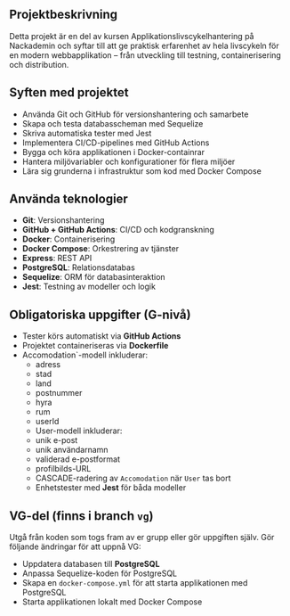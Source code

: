 ## Projektbeskrivning 
Detta projekt är en del av kursen Applikationslivscykelhantering på Nackademin och syftar till att ge praktisk erfarenhet av hela livscykeln för en modern webbapplikation – från utveckling till testning, containerisering och distribution.

## Syften med projektet
- Använda Git och GitHub för versionshantering och samarbete
- Skapa och testa databasscheman med Sequelize
- Skriva automatiska tester med Jest
- Implementera CI/CD-pipelines med GitHub Actions
- Bygga och köra applikationen i Docker-containrar
- Hantera miljövariabler och konfigurationer för flera miljöer
- Lära sig grunderna i infrastruktur som kod med Docker Compose


## Använda teknologier
- **Git**: Versionshantering
- **GitHub + GitHub Actions**: CI/CD och kodgranskning
- **Docker**: Containerisering
- **Docker Compose**: Orkestrering av tjänster
- **Express**: REST API
- **PostgreSQL**: Relationsdatabas
- **Sequelize**: ORM för databasinteraktion
- **Jest**: Testning av modeller och logik

## Obligatoriska uppgifter (G-nivå)
- Tester körs automatiskt via **GitHub Actions**
- Projektet containeriseras via **Dockerfile**
- Accomodation`-modell inkluderar:
  - adress
  - stad
  - land
  - postnummer
  - hyra
  - rum
  - userId 
  - User-modell inkluderar:
  - unik e-post
  - unik användarnamn
  - validerad e-postformat
  - profilbilds-URL
  - CASCADE-radering av `Accomodation` när `User` tas bort
  - Enhetstester med **Jest** för båda modeller

## VG-del (finns i branch `vg`)
Utgå från koden som togs fram av er grupp eller gör uppgiften själv. Gör följande ändringar för att uppnå VG:
- Uppdatera databasen till **PostgreSQL**
- Anpassa Sequelize-koden för PostgreSQL
- Skapa en `docker-compose.yml` för att starta applikationen med PostgreSQL
- Starta applikationen lokalt med Docker Compose



